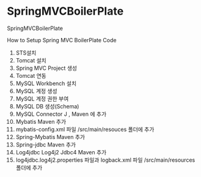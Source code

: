 # SpringMVCBoilerPlate
SpringMVCBoilerPlate


How to Setup Spring MVC BoilerPlate Code

1. STS설치
2. Tomcat 설치
3. Spring MVC Project 생성
4. Tomcat 연동
5. MySQL Workbench 설치
6. MySQL 계정 생성
7. MySQL 계정 권한 부여
8. MySQL DB 생성(Schema)
9. MySQL Connector J , Maven 에 추가
10. Mybatis Maven 추가
11. mybatis-config.xml 파일 /src/main/resouces 폴더에 추가
12. Spring-Mybatis Maven 추가
13. Spring-jdbc Maven 추가
14. Log4jdbc Log4j2 Jdbc4 Maven 추가
15. log4jdbc.log4j2.properties 파일과 logback.xml 파일  /src/main/resources 폴더에 추가
